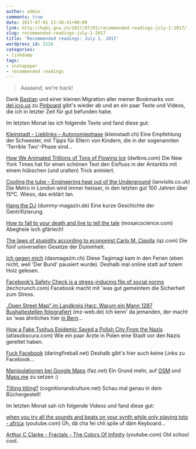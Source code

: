 ```yaml
---
author: admin
comments: true
date: 2017-07-01 21:58:41+00:00
link: http://habi.gna.ch/2017/07/01/recommended-readings-july-1-2017/
slug: recommended-readings-july-1-2017
title: 'Recommended readings: July 1, 2017'
wordpress_id: 5126
categories:
- linkdump
tags:
- instapaper
- recommended readings
---
```


<blockquote>
  Aaaaand, we're back!
</blockquote>



Dank [Bastian](https://github.com/dasrecht/pinboard-angelesen) und einer kleinen Migration aller meiner Bookmarks von [del.icio.us](https://del.icio.us/habi) zu [Pinboard](https://pinboard.in/u:habi) gibt's wieder ab und an ein paar Texte und Videos, die ich in letzter Zeit für gut befunden habe.

Im letzten Monat las ich folgende Texte und fand diese gut:

[Kleinstadt - Lieblinks – Autonomiephase](https://kleinstadt.ch/lieblinks-autonomiephase/) (kleinstadt.ch)
Eine Empfehlung der Schwester, mit Tipps für Eltern von Kindern, die in der sogenannten 'Terrible Two'-Phase sind...

[How We Animated Trillions of Tons of Flowing Ice](http://dwtkns.com/posts/flowing-ice.html) (dwtkns.com)
Die New York Times hat für einen schönen Text den Eisfluss in der Antarktis mit einem hübschen (und uralten) Trick animiert.

[Cooling the tube – Engineering heat out of the Underground](https://www.ianvisits.co.uk/blog/2017/06/10/cooling-the-tube-engineering-heat-out-of-the-underground/) (ianvisits.co.uk)
Die Metro in London wird immer heisser, in den letzten gut 100 Jahren über 15°C. Wieso, das erklärt Ian.

[Hang the DJ](http://www.dummy-magazin.de/issues/55-krach/articles/1017) (dummy-magazin.de)
Eine kurze Geschichte der Gentrifizierung.

[How to fall to your death and live to tell the tale](https://mosaicscience.com/story/falling-science-injury-death-falls) (mosaicscience.com)
Abegheie isch gfärlech!

[The laws of stupidity according to economist Carlo M. Cipolla](https://qz.com/967554/the-five-universal-laws-of-human-stupidity/) (qz.com)
Die fünf universellen Gesetze der Dummheit.

[Ich gegen mich](https://www.dasmagazin.ch/2017/06/02/ich-gegen-mich/) (dasmagazin.ch)
Diese Tagimagi kam in den Ferien (eben nicht, weil 'Der Bund' pausiert wurde). Deshalb mal online statt auf totem Holz gelesen.

[Facebook’s Safety Check is a stress-inducing flip of social norms](https://techcrunch.com/2017/06/14/facebooks-safety-check-is-a-stress-inducing-flip-of-social-norms/) (techcrunch.com)
Facebook macht mit 'was gut gemeintem die Sicherheit zum Stress.

[„Open Street Map“ im Landkreis Harz: Warum ein Mann 1287 Bushaltestellen fotografiert](http://www.mz-web.de/quedlinburg/ungewoehnliches-hobby-warum-ein-mann-1-287-bushaltestellen-fotografiert-27750262) (mz-web.de)
Ich kenn' da jemanden, der macht so 'was ähnliches hier [in Bern](https://www.flickr.com/photos/mhowells/albums/72157606681578484)...

[How a Fake Typhus Epidemic Saved a Polish City From the Nazis](http://www.atlasobscura.com/articles/how-a-fake-typhus-epidemic-saved-a-polish-city-from-the-nazis) (atlasobscura.com)
Wie ein paar Ärzte in Polen eine Stadt vor den Nazis gerettet haben.

[Fuck Facebook](https://daringfireball.net/2017/06/fuck_facebook) (daringfireball.net)
Deshalb gibt's hier auch keine Links zu Facebook...

[Manipulationen bei Google Maps](http://www.faz.net/aktuell/feuilleton/medien/manipulationen-bei-google-maps-15016924.html) (faz.net)
Ein Grund mehr, auf [OSM](http://www.openstreetmap.org/) und [Maps.me](http://maps.me/) zu setzen :)

[Tilting titling?](http://cognitionandculture.net/blog/dans-blog/tilting-tilted-titling) (cognitionandculture.net)
Schau mal genau in dein Büchergestell!

Im letzten Monat sah ich folgende Videos und fand diese gut:

[when you try all the sounds and beats on your synth while only playing toto - africa](https://www.youtube.com/watch?v=8jafRIOpxoc) (youtube.com)
Üh, dä cha fei chli spile uf däm Keyboard...

[Arthur C Clarke - Fractals - The Colors Of Infinity](https://www.youtube.com/watch?v=Lk6QU94xAb8) (youtube.com)
Old school cool.
